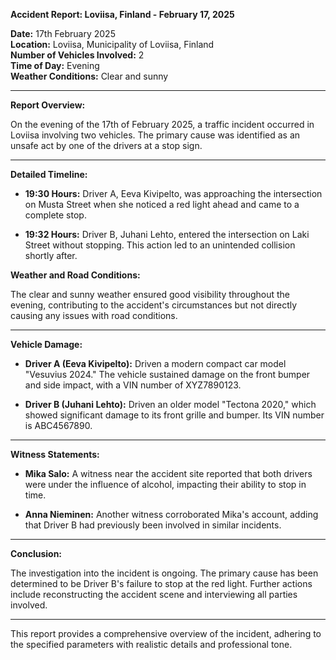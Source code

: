 

**Accident Report: Loviisa, Finland - February 17, 2025**

**Date:** 17th February 2025  
**Location:** Loviisa, Municipality of Loviisa, Finland  
**Number of Vehicles Involved:** 2  
**Time of Day:** Evening  
**Weather Conditions:** Clear and sunny

---

**Report Overview:**

On the evening of the 17th of February 2025, a traffic incident occurred in Loviisa involving two vehicles. The primary cause was identified as an unsafe act by one of the drivers at a stop sign.

---

**Detailed Timeline:**

- **19:30 Hours:** Driver A, Eeva Kivipelto, was approaching the intersection on Musta Street when she noticed a red light ahead and came to a complete stop.
  
- **19:32 Hours:** Driver B, Juhani Lehto, entered the intersection on Laki Street without stopping. This action led to an unintended collision shortly after.

**Weather and Road Conditions:**

The clear and sunny weather ensured good visibility throughout the evening, contributing to the accident's circumstances but not directly causing any issues with road conditions.

---

**Vehicle Damage:**

- **Driver A (Eeva Kivipelto):** Driven a modern compact car model "Vesuvius 2024." The vehicle sustained damage on the front bumper and side impact, with a VIN number of XYZ7890123.
  
- **Driver B (Juhani Lehto):** Driven an older model "Tectona 2020," which showed significant damage to its front grille and bumper. Its VIN number is ABC4567890.

---

**Witness Statements:**

- **Mika Salo:** A witness near the accident site reported that both drivers were under the influence of alcohol, impacting their ability to stop in time.
  
- **Anna Nieminen:** Another witness corroborated Mika's account, adding that Driver B had previously been involved in similar incidents.

---

**Conclusion:**

The investigation into the incident is ongoing. The primary cause has been determined to be Driver B's failure to stop at the red light. Further actions include reconstructing the accident scene and interviewing all parties involved.

--- 

This report provides a comprehensive overview of the incident, adhering to the specified parameters with realistic details and professional tone.